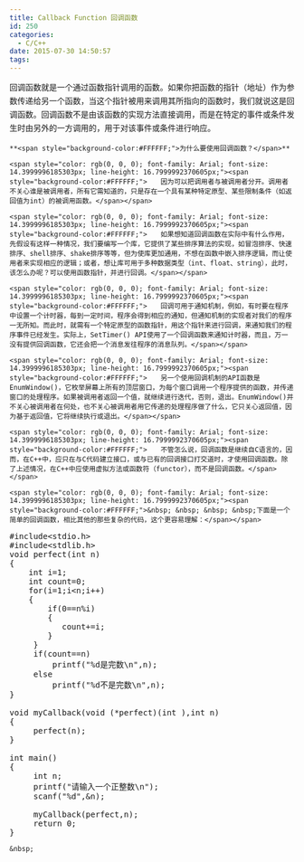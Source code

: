 ```yaml
---
title: Callback Function 回调函数
id: 250
categories:
  - C/C++
date: 2015-07-30 14:50:57
tags:
---
```


<span style="font-family: arial, 宋体, sans-serif; font-size: 14px; line-height: 24px; text-indent: 28px;">回调函数就是一个通过</span>函数指针<span style="font-family: arial, 宋体, sans-serif; font-size: 14px; line-height: 24px; text-indent: 28px;">调用的函数。如果你把函数的</span>指针<span style="font-family: arial, 宋体, sans-serif; font-size: 14px; line-height: 24px; text-indent: 28px;">（地址）作为</span>参数传递<span style="font-family: arial, 宋体, sans-serif; font-size: 14px; line-height: 24px; text-indent: 28px;">给另一个函数，当这个指针被用来调用其所指向的函数时，我们就说这是回调函数。回调函数不是由该函数的实现方法直接调用，而是在特定的事件或条件发生时由另外的一方调用的，用于对该事件或条件进行响应。</span>

	**<span style="background-color:#FFFFFF;">为什么要使用回调函数？</span>**

	<span style="color: rgb(0, 0, 0); font-family: Arial; font-size: 14.3999996185303px; line-height: 16.7999992370605px;"><span style="background-color:#FFFFFF;">　　因为可以把调用者与被调用者分开。调用者不关心谁是被调用者，所有它需知道的，只是存在一个具有某种特定原型、某些限制条件（如返回值为int）的被调用函数。</span></span>

	<span style="color: rgb(0, 0, 0); font-family: Arial; font-size: 14.3999996185303px; line-height: 16.7999992370605px;"><span style="background-color:#FFFFFF;">　　如果想知道回调函数在实际中有什么作用，先假设有这样一种情况，我们要编写一个库，它提供了某些排序算法的实现，如冒泡排序、快速排序、shell排序、shake排序等等，但为使库更加通用，不想在函数中嵌入排序逻辑，而让使用者来实现相应的逻辑；或者，想让库可用于多种数据类型（int、float、string），此时，该怎么办呢？可以使用函数指针，并进行回调。</span></span>

	<span style="color: rgb(0, 0, 0); font-family: Arial; font-size: 14.3999996185303px; line-height: 16.7999992370605px;"><span style="background-color:#FFFFFF;">　　回调可用于通知机制，例如，有时要在程序中设置一个计时器，每到一定时间，程序会得到相应的通知，但通知机制的实现者对我们的程序一无所知。而此时，就需有一个特定原型的函数指针，用这个指针来进行回调，来通知我们的程序事件已经发生。实际上，SetTimer() API使用了一个回调函数来通知计时器，而且，万一没有提供回调函数，它还会把一个消息发往程序的消息队列。</span></span>

	<span style="color: rgb(0, 0, 0); font-family: Arial; font-size: 14.3999996185303px; line-height: 16.7999992370605px;"><span style="background-color:#FFFFFF;">　　另一个使用回调机制的API函数是EnumWindow()，它枚举屏幕上所有的顶层窗口，为每个窗口调用一个程序提供的函数，并传递窗口的处理程序。如果被调用者返回一个值，就继续进行迭代，否则，退出。EnumWindow()并不关心被调用者在何处，也不关心被调用者用它传递的处理程序做了什么，它只关心返回值，因为基于返回值，它将继续执行或退出。</span></span>

	<span style="color: rgb(0, 0, 0); font-family: Arial; font-size: 14.3999996185303px; line-height: 16.7999992370605px;"><span style="background-color:#FFFFFF;">　　不管怎么说，回调函数是继续自C语言的，因而，在C++中，应只在与C代码建立接口，或与已有的回调接口打交道时，才使用回调函数。除了上述情况，在C++中应使用虚拟方法或函数符（functor），而不是回调函数。</span></span>

	<span style="color: rgb(0, 0, 0); font-family: Arial; font-size: 14.3999996185303px; line-height: 16.7999992370605px;"><span style="background-color:#FFFFFF;">&nbsp; &nbsp; &nbsp; &nbsp;下面是一个简单的回调函数，相比其他的那些复杂的代码，这个更容易理解：</span></span>

<pre class="brush:cpp;">
#include&lt;stdio.h&gt;
#include&lt;stdlib.h&gt;
void perfect(int n)
{
    int i=1;
    int count=0;
    for(i=1;i&lt;n;i++)
    {
        if(0==n%i)
        {
           count+=i;
        }
     }
     if(count==n)
         printf(&quot;%d是完数\n&quot;,n);
     else 
         printf(&quot;%d不是完数\n&quot;,n);
}

void myCallback(void (*perfect)(int ),int n)
{
     perfect(n);
}

int main()
{
     int n;
     printf(&quot;请输入一个正整数\n&quot;);
     scanf(&quot;%d&quot;,&amp;n);

     myCallback(perfect,n);
     return 0;
}</pre>

	&nbsp;